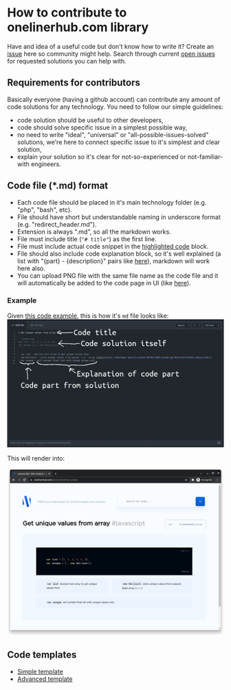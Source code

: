 # How to contribute to onelinerhub.com library

Have and idea of a useful code but don't know how to write it? Create an [issue](https://github.com/Onelinerhub/onelinerhub/issues/new) here so community might help. Search through current [open issues](https://github.com/Onelinerhub/onelinerhub/issues) for requested solutions you can help with.

## Requirements for contributors
Basically everyone (having a github account) can contribute any amount of code solutions for any technology.
You need to follow our simple guidelines:
- code solution should be useful to other developers,
- code should solve specific issue in a simplest possible way,
- no need to write "ideal", "universal" or "all-possible-issues-solved" solutions, we're here to connect specific issue to it's simplest and clear solution,
- explain your solution so it's clear for not-so-experienced or not-familiar-with engineers.

## Code file (\*.md) format
- Each code file should be placed in it's main technology folder (e.g. "php", "bash", etc).
- File should have short but understandable naming in underscore format (e.g. "redirect_header.md").
- Extension is always ".md", so all the markdown works.
- File must include title (```"# title"```) as the first line.
- File must include actual code snippet in the [highlighted code](https://guides.github.com/features/mastering-markdown/) block.
- File should also include code explanation block, so it's well explained (a list with "{part} - {description}" pairs like [here](/template_simple.md)), markdown will work here also.
- You can upload PNG file with the same file name as the code file and it will automatically be added to the code page in UI (like [here](https://onelinerhub.com/ffmpeg/downmix_audio)).

### Example
Given [this code example](/javascript/array_unique.md), this is how it's `md` file looks like:
![Code example](/code_example.png)

This will render into:

![UI example](/ui_example.png)

## Code templates
- [Simple template](/template_simple.md)
- [Advanced template](/template.md)
